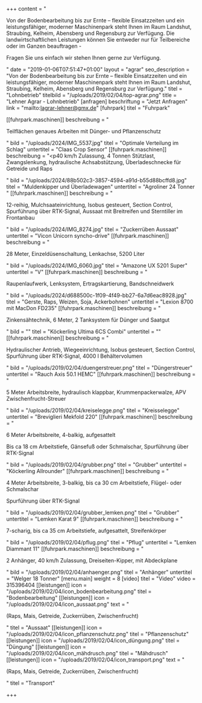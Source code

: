 +++
content = "<p>Von der Bodenbearbeitung bis zur Ernte – flexible Einsatzzeiten und ein leistungsfähiger, moderner Maschinenpark steht Ihnen im Raum Landshut, Straubing, Kelheim, Abensberg und Regensburg zur Verfügung. Die landwirtschaftlichen Leistungen können Sie entweder nur für Teilbereiche oder im Ganzen beauftragen -</p><p>Fragen Sie uns einfach wir stehen Ihnen gerne zur Verfügung.</p>"
date = "2019-01-06T07:51:47+01:00"
layout = "agrar"
seo_description = "Von der Bodenbearbeitung bis zur Ernte – flexible Einsatzzeiten und ein leistungsfähiger, moderner Maschinenpark steht Ihnen im Raum Landshut, Straubing, Kelheim, Abensberg und Regensburg zur Verfügung."
titel = "Lohnbetrieb"
titelbild = "/uploads/2019/02/04/top-agrar.png"
title = "Lehner Agrar - Lohnbetrieb"
[anfragen]
beschriftung = "Jetzt Anfragen"
link = "mailto:lagrar-lehner@gmx.de"
[fuhrpark]
titel = "Fuhrpark"

[[fuhrpark.maschinen]]
beschreibung = "<p>Teilflächen genaues Arbeiten mit Dünger- und Pflanzenschutz</p>"
bild = "/uploads/2024/IMG_5537.jpg"
titel = "Optimale Verteilung im Schlag"
untertitel = "Claas Crop Sensor"
[[fuhrpark.maschinen]]
beschreibung = "<p40 km/h Zulassung, 4 Tonnen Stützlast, Zwangslenkung, hydraulische Achsabstützung, Überladeschnecke für Getreide und Raps</p>"
bild = "/uploads/2024/88b502c3-3857-4594-a91d-b55d88bcffd8.jpg"
titel = "Muldenkipper und Überladewagen"
untertitel = "Agroliner 24 Tonner "
[[fuhrpark.maschinen]]
beschreibung = "<p>12-reihig, Mulchsaateinrichtung, Isobus gesteuert, Section Control, Spurführung über RTK-Signal, Aussaat mit Breitreifen und Sterntiller im Frontanbau</p>"
bild = "/uploads/2024/IMG_8274.jpg"
titel = "Zuckerrüben Aussaat"
untertitel = "Vicon Unicorn syncho-drive"
[[fuhrpark.maschinen]]
beschreibung = "<p>28 Meter, Einzeldüsenschaltung, Lenkachse, 5200 Liter</p>"
bild = "/uploads/2024/IMG_6060.jpg"
titel = "Amazone UX 5201 Super"
untertitel = "V"
[[fuhrpark.maschinen]]
beschreibung = "<p>Raupenlaufwerk, Lenksystem, Ertragskartierung, Bandschneidwerk</p>"
bild = "/uploads/2024/d688500c-1f09-4f49-bb27-6a7d6eac8928.jpg"
titel = "Gerste, Raps, Weizen, Soja, Ackerbohnen"
untertitel = "Lexion 8700 mit MacDon FD235"
[[fuhrpark.maschinen]]
beschreibung = "<p>Zinkensähtechnik, 6 Meter, 2 Tanksystem für Dünger und Saatgut</p>"
bild = ""
titel = "Köckerling Ultima 6CS Combi"
untertitel = ""
[[fuhrpark.maschinen]]
beschreibung = "<p>Hydraulischer Antrieb, Wiegeeinrichtung, Isobus gesteuert, Section Control, Spurführung über RTK-Signal, 4000 l Behältervolumen</p>"
bild = "/uploads/2019/02/04/duengerstreuer.png"
titel = "Düngerstreuer"
untertitel = "Rauch Axis 50.1 HEMC"
[[fuhrpark.maschinen]]
beschreibung = "<p>5 Meter Arbeitsbreite, hydraulisch klappbar, Krummenpackerwalze, APV Zwischenfrucht-Streuer</p>"
bild = "/uploads/2019/02/04/kreiselegge.png"
titel = "Kreisselegge"
untertitel = "Breviglieri Mekfold 220"
[[fuhrpark.maschinen]]
beschreibung = "<p>6 Meter Arbeitsbreite, 4-balkig, aufgesattelt</p><p>Bis ca 18 cm Arbeitstiefe, Gänsefuß oder Schmalschar, Spurführung über RTK-Signal</p>"
bild = "/uploads/2019/02/04/grubber.png"
titel = "Grubber"
untertitel = "Köckerling Allrounder"
[[fuhrpark.maschinen]]
beschreibung = "<p>4 Meter Arbeitsbreite, 3-balkig, bis ca 30 cm Arbeitstiefe, Flügel- oder Schmalschar</p><p>Spurführung über RTK-Signal</p>"
bild = "/uploads/2019/02/04/grubber_lemken.png"
titel = "Grubber"
untertitel = "Lemken Karat 9"
[[fuhrpark.maschinen]]
beschreibung = "<p>7-scharig, bis ca 35 cm Arbeitstiefe, aufgesattelt, Streifenkörper</p>"
bild = "/uploads/2019/02/04/pflug.png"
titel = "Pflug"
untertitel = "Lemken Diammant 11"
[[fuhrpark.maschinen]]
beschreibung = "<p>2 Anhänger, 40 km/h Zulassung, Dreiseiten-Kipper, mit Abdeckplane</p>"
bild = "/uploads/2019/02/04/anhaenger.png"
titel = "Anhänger"
untertitel = "Welger 18 Tonner"
[menu.main]
weight = 8
[video]
titel = "Video"
video = 315396404
[[leistungen]]
icon = "/uploads/2019/02/04/icon_bodenbearbeitung.png"
titel = "Bodenbearbeitung"
[[leistungen]]
icon = "/uploads/2019/02/04/icon_aussaat.png"
text = "<p>(Raps, Mais, Getreide, Zuckerrüben, Zwischenfrucht)</p>"
titel = "Aussaat"
[[leistungen]]
icon = "/uploads/2019/02/04/icon_pflanzenschutz.png"
titel = "Pflanzenschutz"
[[leistungen]]
icon = "/uploads/2019/02/04/icon_düngung.png"
titel = "Düngung"
[[leistungen]]
icon = "/uploads/2019/02/04/icon_mähdrusch.png"
titel = "Mähdrusch"
[[leistungen]]
icon = "/uploads/2019/02/04/icon_transport.png"
text = "<p>(Raps, Mais, Getreide, Zuckerrüben, Zwischenfrucht)</p>"
titel = "Transport"

+++
